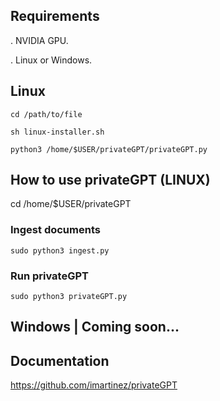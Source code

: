 ## Requirements
. NVIDIA GPU. 

. Linux or Windows.

## Linux
```
cd /path/to/file

sh linux-installer.sh

python3 /home/$USER/privateGPT/privateGPT.py
```
## How to use privateGPT (LINUX) 

 cd /home/$USER/privateGPT

### Ingest documents
```
sudo python3 ingest.py
```
### Run privateGPT
```
sudo python3 privateGPT.py
```

## Windows | Coming soon...

## Documentation
https://github.com/imartinez/privateGPT

